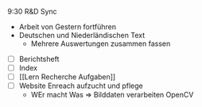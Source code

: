 9:30 R&D Sync
- Arbeit von Gestern fortführen
- Deutschen und Niederländischen Text
	- Mehrere Auswertungen zusammen fassen
- [ ] Berichtsheft
- [ ] Index
- [ ] [[Lern Recherche Aufgaben]]
- [ ] Website Enreach aufzucht und pflege
	- WEr macht Was
=> Bilddaten verarbeiten OpenCV